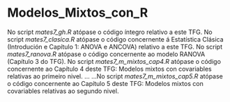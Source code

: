# Modelos_Mixtos_con_R
No script *mates7_gh.R* atópase o código íntegro relativo a este TFG.
No script *mates7_clasica.R* atópase o código concernente á Estatística Clásica (Introdución e Capítulo 1: ANOVA e ANCOVA) relativo a este TFG.
No script *mates7_ranova.R* atópase o código concernente ao modelo RANOVA (Capítulo 3 do TFG).
No script *mates7_m_mixtos_cap4.R* atópase o código concernente ao Capítulo 4 deste TFG: Modelos mixtos con covariables relativas ao primeiro nivel. ...
...No script *mates7_m_mixtos_cap5.R* atópase o código concernente ao Capítulo 5 deste TFG: Modelos mixtos con covariables relativas ao segundo nivel.
